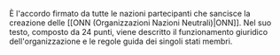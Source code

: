 È l'accordo firmato da tutte le nazioni partecipanti che sancisce la creazione delle [[ONN (Organizzazioni Nazioni Neutrali)|ONN]]. Nel suo testo, composto da 24 punti, viene descritto il funzionamento giuridico dell'organizzazione e le regole guida dei singoli stati membri.